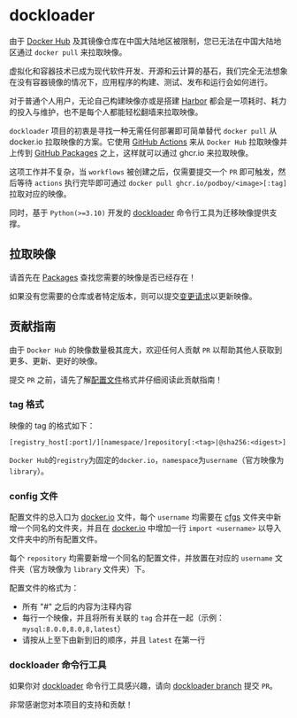# dockloader

由于 [Docker Hub](https://hub.docker.com/) 及其镜像仓库在中国大陆地区被限制，您已无法在中国大陆地区通过 `docker pull` 来拉取映像。

虚拟化和容器技术已成为现代软件开发、开源和云计算的基石，我们完全无法想象在没有容器镜像的情况下，应用程序的构建、测试、发布和运行会如何进行。

对于普通个人用户，无论自己构建映像亦或是搭建 [Harbor](https://github.com/goharbor/harbor) 都会是一项耗时、耗力的投入与维护，也不是每个人都能轻松翻墙来拉取映像。

`dockloader` 项目的初衷是寻找一种无需任何部署即可简单替代 `docker pull` 从 docker.io 拉取映像的方案。它使用 [GitHub Actions](https://github.com/features/actions) 来从 `Docker Hub` 拉取映像并上传到 [GitHub Packages](https://github.com/features/packages) 之上，这样就可以通过 ghcr.io 来拉取映像。

这项工作并不复杂，当 `workflows` 被创建之后，仅需要提交一个 `PR` 即可触发，然后等待 `actions` 执行完毕即可通过 `docker pull ghcr.io/podboy/<image>[:tag]` 拉取对应的映像。

同时，基于 `Python(>=3.10)` 开发的 [dockloader](https://pypi.org/project/dockloader/) 命令行工具为迁移映像提供支撑。

## 拉取映像

请首先在 [Packages](https://github.com/orgs/podboy/packages) 查找您需要的映像是否已经存在！

如果没有您需要的仓库或者特定版本，则可以提交[变更请求](#贡献指南)以更新映像。

## 贡献指南

由于 `Docker Hub` 的映像数量极其庞大，欢迎任何人贡献 `PR` 以帮助其他人获取到更多、更新、更好的映像。

提交 `PR` 之前，请先了解[配置文件](#config-文件)格式并仔细阅读此贡献指南！

### tag 格式

映像的 tag 的格式如下：

```text
[registry_host[:port]/][namespace/]repository[:<tag>|@sha256:<digest>]
```

`Docker Hub`的`registry`为固定的`docker.io`，`namespace`为`username`（官方映像为`library`）。

### config 文件

配置文件的总入口为 [docker.io](cfgs/docker.io) 文件，每个 `username` 均需要在 [cfgs](cfgs) 文件夹中新增一个同名的文件夹，并且在 [docker.io](cfgs/docker.io) 中增加一行 `import <username>` 以导入文件夹中的所有配置文件。

每个 `repository` 均需要新增一个同名的配置文件，并放置在对应的 `username` 文件夹（官方映像为 `library` 文件夹）下。

配置文件的格式为：

- 所有 "#" 之后的内容为注释内容
- 每行一个映像，并且将所有关联的 `tag` 合并在一起（示例：`mysql:8.0.0,8.0,8,latest`）
- 请按从上至下由新到旧的顺序，并且 `latest` 在第一行

### dockloader 命令行工具

如果你对 [dockloader](https://pypi.org/project/dockloader/) 命令行工具感兴趣，请向 [dockloader branch](https://github.com/podboy/dockloader/tree/dockloader) 提交 `PR`。

非常感谢您对本项目的支持和贡献！
